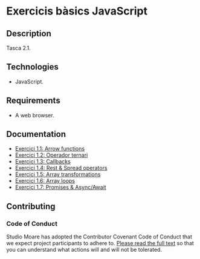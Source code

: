 # Exercicis bàsics JavaScript

## Description

Tasca 2.1.

## Technologies

-   JavaScript.

## Requirements

-   A web browser.

## Documentation

-   [Exercici 1.1: Arrow functions](https://codepen.io/antonio-f/pen/yyyeRRR?editors=1111)
-   [Exercici 1.2: Operador ternari](https://codepen.io/antonio-f/pen/LEEGXpZ?editors=1112)
-   [Exercici 1.3: Callbacks](https://codepen.io/antonio-f/pen/RNNrqGL?editors=1112)
-   [Exercici 1.4: Rest & Spread operators](https://codepen.io/antonio-f/pen/JooGerb?editors=1112)
-   [Exercici 1.5: Array transformations](https://codepen.io/antonio-f/pen/XJJXyqd?editors=1111)
-   [Exercici 1.6: Array loops](https://codepen.io/antonio-f/pen/jEEWQvg?editors=1112)
-   [Exercici 1.7: Promises & Async/Await]()

## Contributing

### Code of Conduct

Studio Moare has adopted the Contributor Covenant Code of Conduct that we expect project participants to adhere to. [Please read the full text](https://www.contributor-covenant.org/version/2/1/code_of_conduct/code_of_conduct.md) so that you can understand what actions will and will not be tolerated.
